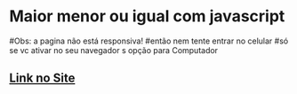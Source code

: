 # Maior menor ou igual com javascript
#Obs: a pagina não está responsiva!
#então nem tente entrar no celular
#só se vc ativar no seu navegador s opção para Computador
## [Link no Site](https://gabrielcordeirobarrosoteles.github.io/Maior-menor-ou-igual-com-javascript/)
